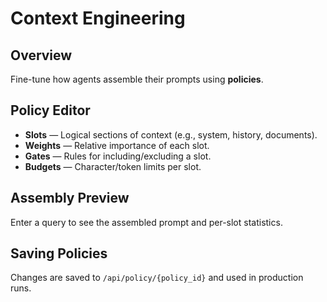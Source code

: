 # Context Engineering

## Overview
Fine-tune how agents assemble their prompts using **policies**.

## Policy Editor
- **Slots** — Logical sections of context (e.g., system, history, documents).
- **Weights** — Relative importance of each slot.
- **Gates** — Rules for including/excluding a slot.
- **Budgets** — Character/token limits per slot.

## Assembly Preview
Enter a query to see the assembled prompt and per-slot statistics.

## Saving Policies
Changes are saved to `/api/policy/{policy_id}` and used in production runs.
